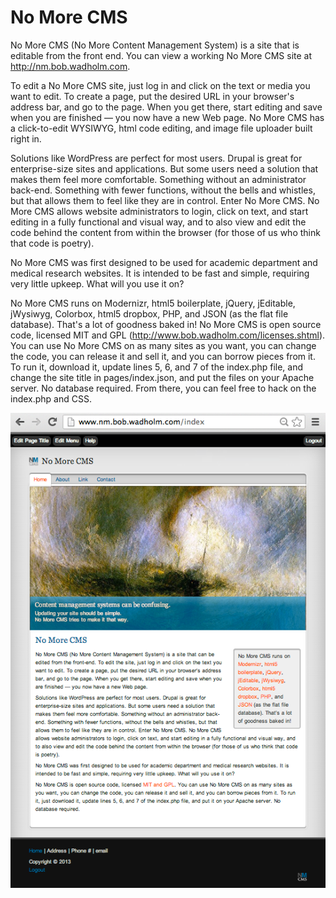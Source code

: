 No More CMS
===========

No More CMS (No More Content Management System) is a site that is editable from the front end. You can view a working No More CMS site at http://nm.bob.wadholm.com. 

To edit a No More CMS site, just log in and click on the text or media you want to edit. To create a page, put the desired URL in your browser's address bar, and go to the page. When you get there, start editing and save when you are finished — you now have a new Web page. No More CMS has a click-to-edit WYSIWYG, html code editing, and image file uploader built right in.  

Solutions like WordPress are perfect for most users. Drupal is great for enterprise-size sites and applications. But some users need a solution that makes them feel more comfortable. Something without an administrator back-end. Something with fewer functions, without the bells and whistles, but that allows them to feel like they are in control. Enter No More CMS. No More CMS allows website administrators to login, click on text, and start editing in a fully functional and visual way, and to also view and edit the code behind the content from within the browser (for those of us who think that code is poetry). 

No More CMS was first designed to be used for academic department and medical research websites. It is intended to be fast and simple, requiring very little upkeep. What will you use it on?

No More CMS runs on Modernizr, html5 boilerplate, jQuery, jEditable, jWysiwyg, Colorbox, html5 dropbox, PHP, and JSON (as the flat file database). That's a lot of goodness baked in! No More CMS is open source code, licensed MIT and GPL (http://www.bob.wadholm.com/licenses.shtml). You can use No More CMS on as many sites as you want, you can change the code, you can release it and sell it, and you can borrow pieces from it. To run it, download it, update lines 5, 6, and 7 of the index.php file, and change the site title in pages/index.json, and put the files on your Apache server. No database required. From there, you can feel free to hack on the index.php and CSS. 

![Screenshot of No More CMS site](img/Screen-Shot.png)
